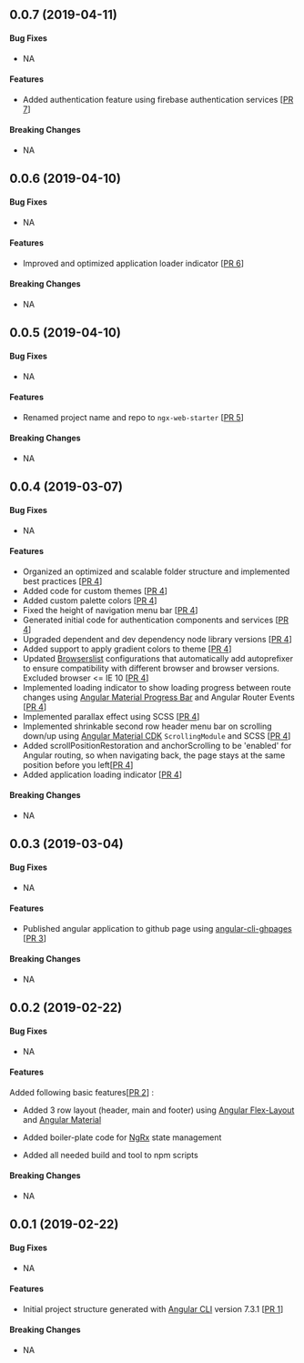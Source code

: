 <a name="v0.0.7"></a>
## 0.0.7 (2019-04-11)

#### Bug Fixes
* NA

#### Features
* Added authentication feature using firebase authentication services [[PR 7](https://github.com/kumaran-is/ngx-web-starter/pull/7)]

#### Breaking Changes
* NA

<a name="v0.0.6"></a>
## 0.0.6 (2019-04-10)

#### Bug Fixes
* NA

#### Features
* Improved and optimized application loader indicator [[PR 6](https://github.com/kumaran-is/ngx-web-starter/pull/6)]

#### Breaking Changes
* NA

<a name="v0.0.5"></a>
## 0.0.5 (2019-04-10)

#### Bug Fixes
* NA

#### Features
* Renamed project name and repo to `ngx-web-starter` [[PR 5](https://github.com/kumaran-is/ngx-web-starter/pull/5)]

#### Breaking Changes
* NA

<a name="v0.0.4"></a>
## 0.0.4 (2019-03-07)

#### Bug Fixes
* NA

#### Features
* Organized an optimized and scalable folder structure and implemented best practices [[PR 4](https://github.com/kumaran-is/ngx-web-starter/pull/4)]
* Added code for custom themes [[PR 4](https://github.com/kumaran-is/ngx-web-starter/pull/4)]
* Added custom palette colors [[PR 4](https://github.com/kumaran-is/ngx-web-starter/pull/4)]
* Fixed the height of navigation menu bar [[PR 4](https://github.com/kumaran-is/ngx-web-starter/pull/4)]
* Generated initial code for authentication components and services [[PR 4](https://github.com/kumaran-is/ngx-web-starter/pull/4)]
* Upgraded dependent and dev dependency node library versions [[PR 4](https://github.com/kumaran-is/ngx-web-starter/pull/4)]
* Added support to apply gradient colors to theme [[PR 4](https://github.com/kumaran-is/ngx-web-starter/pull/4)]
* Updated [Browserslist](./src/browserslist) configurations that automatically add autoprefixer to ensure compatibility with different browser and browser versions. Excluded browser <= IE 10 [[PR 4](https://github.com/kumaran-is/ngx-web-starter/pull/4)]
* Implemented loading indicator to show loading progress between route changes using [Angular Material Progress Bar](https://material.angular.io/components/progress-bar/overview) and Angular Router Events [[PR 4](https://github.com/kumaran-is/ngx-web-starter/pull/4)]
* Implemented parallax effect using SCSS [[PR 4](https://github.com/kumaran-is/ngx-web-starter/pull/4)]
* Implemented shrinkable second row header menu bar on scrolling down/up using [Angular Material CDK](https://material.angular.io/cdk/scrolling/api) `ScrollingModule` and SCSS [[PR 4](https://github.com/kumaran-is/ngx-web-starter/pull/4)]
* Added scrollPositionRestoration and anchorScrolling to be 'enabled' for Angular routing, so when navigating back, the page stays at the same position before you left[[PR 4](https://github.com/kumaran-is/ngx-web-starter/pull/4)]
* Added application loading indicator [[PR 4](https://github.com/kumaran-is/ngx-web-starter/pull/4)]

#### Breaking Changes
* NA

<a name="v0.0.3"></a>
## 0.0.3 (2019-03-04)

#### Bug Fixes
* NA

#### Features
* Published angular application to github page using [angular-cli-ghpages](https://github.com/angular-schule/angular-cli-ghpages) [[PR 3](https://github.com/kumaran-is/ngx-web-starter/pull/3)]

#### Breaking Changes
* NA

<a name="v0.0.2"></a>
## 0.0.2 (2019-02-22)

#### Bug Fixes
* NA

#### Features
Added following basic features[[PR 2](https://github.com/kumaran-is/ngx-web-starter/pull/2)] :

* Added 3 row layout (header, main and footer) using [Angular Flex-Layout](https://github.com/angular/flex-layout) and [Angular Material](https://material.angular.io/)

* Added boiler-plate code for [NgRx](https://ngrx.io/) state management

* Added all needed build and tool to npm scripts

#### Breaking Changes
* NA


<a name="v0.0.1"></a>
## 0.0.1 (2019-02-22)

#### Bug Fixes
* NA

#### Features
* Initial project structure generated  with  [Angular CLI](https://github.com/angular/angular-cli) version 7.3.1 [[PR 1](https://github.com/kumaran-is/ngx-web-starter/pull/1)]

#### Breaking Changes
* NA
